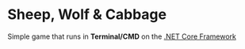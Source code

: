 # Sheep, Wolf & Cabbage 

Simple game that runs in **Terminal/CMD** on the [.NET Core Framework](https://dotnet.microsoft.com/download/dotnet-core)

